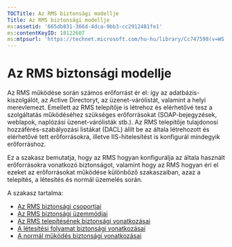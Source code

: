 ```yaml
---
TOCTitle: Az RMS biztonsági modellje
Title: Az RMS biztonsági modellje
ms:assetid: '665db831-366d-4dca-9bb3-cc2912481fe1'
ms:contentKeyID: 18122607
ms:mtpsurl: 'https://technet.microsoft.com/hu-hu/library/Cc747598(v=WS.10)'
---
```


Az RMS biztonsági modellje
==========================

Az RMS működése során számos erőforrást ér el: így az adatbázis-kiszolgálót, az Active Directoryt, az üzenet-várólistát, valamint a helyi merevlemezt. Emellett az RMS telepítője is létrehoz és elérhetővé tesz a szolgáltatás működéséhez szükséges erőforrásokat (SOAP-bejegyzések, weblapok, naplózási üzenet-várólisták stb.). Az RMS telepítője tulajdonosi hozzáférés-szabályozási listákat (DACL) állít be az általa létrehozott és elérhetővé tett erőforrásokra, illetve IIS-hitelesítést is konfigurál mindegyik erőforráshoz.

Ez a szakasz bemutatja, hogy az RMS hogyan konfigurálja az általa használt erőforrásokra vonatkozó biztonságot, valamint hogy az RMS hogyan éri el ezeket az erőforrásokat működése különböző szakaszaiban, azaz a telepítés, a létesítés és normál üzemelés során.

A szakasz tartalma:

-   [Az RMS biztonsági csoportjai](https://technet.microsoft.com/25749a83-8c12-48ec-96ad-296d31fd55d4)
-   [Az RMS biztonsági üzemmódjai](https://technet.microsoft.com/d7792293-5bb2-4232-9d48-e81e87ab6219)
-   [Az RMS telepítésének biztonsági vonatkozásai](https://technet.microsoft.com/0a3d40b2-f27e-4e63-baff-a9c8433f5f91)
-   [A létesítési folyamat biztonsági vonatkozásai](https://technet.microsoft.com/9f1282c5-5642-4870-a9a4-c3a485f8ff76)
-   [A normál működés biztonsági vonatkozásai](https://technet.microsoft.com/98f3d584-6320-4aa1-9959-7133cfdb6df7)
